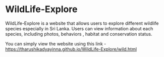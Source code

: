 # WildLife-Explore

WildLife-Explore is a website that allows users to explore different wildlife species especially in Sri Lanka. Users can view information about each species, including photos, behaviors , habitat and conservation status.

You can simply view the website using this link - https://tharushikadyayinna.github.io/WildLife-Explore/wild.html
